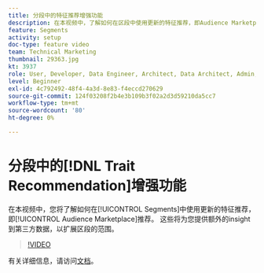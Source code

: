 ```yaml
---
title: 分段中的特征推荐增强功能
description: 在本视频中，了解如何在区段中使用更新的特征推荐，即Audience Marketplace推荐。 获取更多insight到第三方数据，以扩展区段的访问范围。
feature: Segments
activity: setup
doc-type: feature video
team: Technical Marketing
thumbnail: 29363.jpg
kt: 3937
role: User, Developer, Data Engineer, Architect, Data Architect, Admin, Leader
level: Beginner
exl-id: 4c792492-48f4-4a3d-8e83-f4eccd270629
source-git-commit: 124f03208f2b4e3b109b3f02a2d3d59210da5cc7
workflow-type: tm+mt
source-wordcount: '80'
ht-degree: 0%

---
```


# 分段中的[!DNL Trait Recommendation]增强功能

在本视频中，您将了解如何在[!UICONTROL Segments]中使用更新的特征推荐，即[!UICONTROL Audience Marketplace]推荐。 这些将为您提供额外的insight到第三方数据，以扩展区段的范围。

>[!VIDEO](https://video.tv.adobe.com/v/29363/?quality=12)

有关详细信息，请访问[文档](https://experienceleague.adobe.com/docs/audience-manager/user-guide/features/segments/trait-recommendations.html?lang=zh-Hans)。
